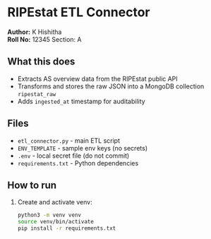 # RIPEstat ETL Connector

**Author:** K Hishitha  
**Roll No:** 12345  Section: A

## What this does
- Extracts AS overview data from the RIPEstat public API
- Transforms and stores the raw JSON into a MongoDB collection `ripestat_raw`
- Adds `ingested_at` timestamp for auditability

## Files
- `etl_connector.py` - main ETL script
- `ENV_TEMPLATE` - sample env keys (no secrets)
- `.env` - local secret file (do not commit)
- `requirements.txt` - Python dependencies

## How to run
1. Create and activate venv:
   ```bash
   python3 -m venv venv
   source venv/bin/activate
   pip install -r requirements.txt
